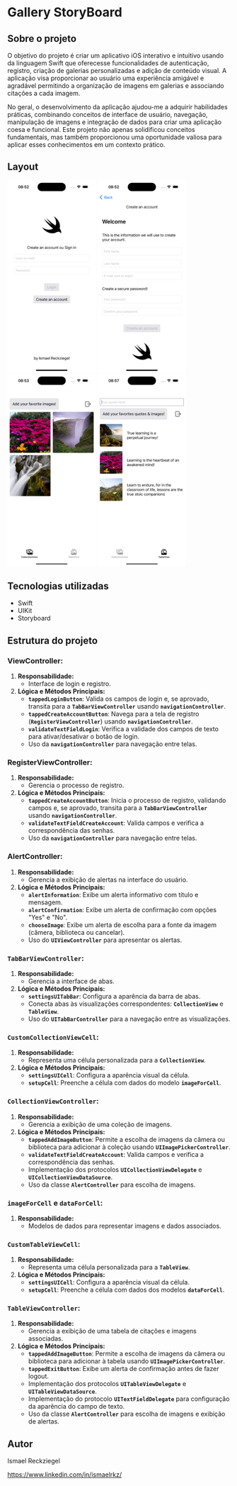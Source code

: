 # Gallery StoryBoard 

## Sobre o projeto 
O objetivo do projeto é criar um aplicativo iOS interativo e intuitivo usando da linguagem Swift que oferecesse funcionalidades de autenticação, registro, criação de galerias personalizadas e adição de conteúdo visual. A aplicação visa proporcionar ao usuário uma experiência amigável e agradável permitindo a organização de imagens em galerias e associando citações a cada imagem.

No geral, o desenvolvimento da aplicação ajudou-me a adquirir habilidades práticas, combinando conceitos de interface de usuário, navegação, manipulação de imagens e integração de dados para criar uma aplicação coesa e funcional. Este projeto não apenas solidificou conceitos fundamentais, mas também proporcionou uma oportunidade valiosa para aplicar esses conhecimentos em um contexto prático.

## Layout
<p float="left">
  <img src="Simulator Screenshot - iPhone 15 Pro - 2024-03-01 at 08.52.44.png" width="200" />
  <img src="Simulator Screenshot - iPhone 15 Pro - 2024-03-01 at 08.52.54.png" width="200" />
  <img src="Simulator Screenshot - iPhone 15 Pro - 2024-03-01 at 08.53.30.png" width="200" />
  <img src="Simulator Screenshot - iPhone 15 Pro - 2024-03-01 at 08.57.09.png" width="200" />
<p float="left">


## Tecnologias utilizadas

- Swift
- UIKit
- Storyboard

## Estrutura do projeto

### **ViewController**:

1. **Responsabilidade:**
    - Interface de login e registro.
2. **Lógica e Métodos Principais:**
    - **`tappedLoginButton`**: Valida os campos de login e, se aprovado, transita para a **`TabBarViewController`** usando **`navigationController`**.
    - **`tappedCreateAccountButton`**: Navega para a tela de registro (**`RegisterViewController`**) usando **`navigationController`**.
    - **`validateTextFieldLogin`**: Verifica a validade dos campos de texto para ativar/desativar o botão de login.
    - Uso da **`navigationController`** para navegação entre telas.

### **RegisterViewController**:

1. **Responsabilidade:**
    - Gerencia o processo de registro.
2. **Lógica e Métodos Principais:**
    - **`tappedCreateAccountButton`**: Inicia o processo de registro, validando campos e, se aprovado, transita para a **`TabBarViewController`** usando **`navigationController`**.
    - **`validateTextFieldCreateAccount`**: Valida campos e verifica a correspondência das senhas.
    - Uso da **`navigationController`** para navegação entre telas.

### **AlertController**:

1. **Responsabilidade:**
    - Gerencia a exibição de alertas na interface do usuário.
2. **Lógica e Métodos Principais:**
    - **`alertInformation`**: Exibe um alerta informativo com título e mensagem.
    - **`alertConfirmation`**: Exibe um alerta de confirmação com opções "Yes" e "No".
    - **`chooseImage`**: Exibe um alerta de escolha para a fonte da imagem (câmera, biblioteca ou cancelar).
    - Uso do **`UIViewController`** para apresentar os alertas.

### **`TabBarViewController`**:

1. **Responsabilidade:**
    - Gerencia a interface de abas.
2. **Lógica e Métodos Principais:**
    - **`settingsUITabBar`**: Configura a aparência da barra de abas.
    - Conecta abas às visualizações correspondentes: **`CollectionView`** e **`TableView`**.
    - Uso do **`UITabBarController`** para a navegação entre as visualizações.

### **`CustomCollectionViewCell`**:

1. **Responsabilidade:**
    - Representa uma célula personalizada para a **`CollectionView`**.
2. **Lógica e Métodos Principais:**
    - **`settingsUICell`**: Configura a aparência visual da célula.
    - **`setupCell`**: Preenche a célula com dados do modelo **`imageForCell`**.

### **`CollectionViewController`**:

1. **Responsabilidade:**
    - Gerencia a exibição de uma coleção de imagens.
2. **Lógica e Métodos Principais:**
    - **`tappedAddImageButton`**: Permite a escolha de imagens da câmera ou biblioteca para adicionar à coleção usando **`UIImagePickerController`**.
    - **`validateTextFieldCreateAccount`**: Valida campos e verifica a correspondência das senhas.
    - Implementação dos protocolos **`UICollectionViewDelegate`** e **`UICollectionViewDataSource`**.
    - Uso da classe **`AlertController`** para escolha de imagens.

### **`imageForCell`** e **`dataForCell`**:

1. **Responsabilidade:**
    - Modelos de dados para representar imagens e dados associados.

### **`CustomTableViewCell`**:

1. **Responsabilidade:**
    - Representa uma célula personalizada para a **`TableView`**.
2. **Lógica e Métodos Principais:**
    - **`settingsUICell`**: Configura a aparência visual da célula.
    - **`setupCell`**: Preenche a célula com dados dos modelos **`dataForCell`**.

### **`TableViewController`**:

1. **Responsabilidade:**
    - Gerencia a exibição de uma tabela de citações e imagens associadas.
2. **Lógica e Métodos Principais:**
    - **`tappedAddImageButton`**: Permite a escolha de imagens da câmera ou biblioteca para adicionar à tabela usando **`UIImagePickerController`**.
    - **`tappedExitButton`**: Exibe um alerta de confirmação antes de fazer logout.
    - Implementação dos protocolos **`UITableViewDelegate`** e **`UITableViewDataSource`**.
    - Implementação do protocolo **`UITextFieldDelegate`** para configuração da aparência do campo de texto.
    - Uso da classe **`AlertController`** para escolha de imagens e exibição de alertas.

## Autor

Ismael Reckziegel

https://www.linkedin.com/in/ismaelrkz/
